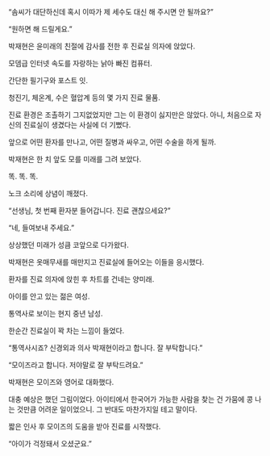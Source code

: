 “솜씨가 대단하신데 혹시 이따가 제 세수도 대신 해 주시면 안 될까요?”

“원하면 해 드릴게요.”

박재현은 윤미래의 친절에 감사를 전한 후 진료실 의자에 앉았다.

모뎀급 인터넷 속도를 자랑하는 낡아 빠진 컴퓨터.

간단한 필기구와 포스트 잇.

청진기, 체온계, 수은 혈압계 등의 몇 가지 진료 물품.

진료 환경은 조촐하기 그지없었지만 그는 이 환경이 싫지만은 않았다. 아니, 처음으로 자신의 진료실이 생겼다는 사실에 더 기뻤다.

앞으로 어떤 환자를 만나고, 어떤 질병과 싸우고, 어떤 수술을 하게 될까.

박재현은 한 치 앞도 모를 미래를 그려 보았다.

똑. 똑. 똑.

노크 소리에 상념이 깨졌다.

“선생님, 첫 번째 환자분 들어갑니다. 진료 괜찮으세요?”

“네, 들여보내 주세요.”

상상했던 미래가 성큼 코앞으로 다가왔다.

박재현은 옷매무새를 매만지고 진료실에 들어오는 이들을 응시했다.

환자를 진료 의자에 앉힌 후 차트를 건네는 양미래.

아이를 안고 있는 젊은 여성.

통역사로 보이는 현지 중년 남성.

한순간 진료실이 꽉 차는 느낌이 들었다.

“통역사시죠? 신경외과 의사 박재현이라고 합니다. 잘 부탁합니다.”

“모이즈라고 합니다. 저야말로 잘 부탁드려요.”

박재현은 모이즈와 영어로 대화했다.

대충 예상은 했던 그림이었다. 아이티에서 한국어가 가능한 사람을 찾는 건 가뭄에 콩 나는 것만큼 어려운 일이었으니. 그 반대도 마찬가지일 테고 말이다.

짧은 인사 후 모이즈의 도움을 받아 진료를 시작했다.

“아이가 걱정돼서 오셨군요.”
